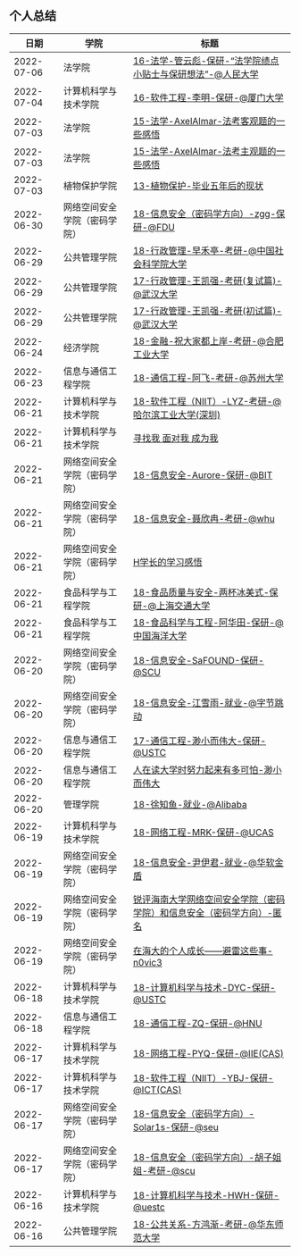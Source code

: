 ## 个人总结

<!-- recent-update-start -->
| 日期 | 学院 | 标题 |
| ---- | ---- | ---- |
| 2022-07-06 | 法学院 | [16-法学-管云彪-保研-“法学院绩点小贴士与保研想法”-@人民大学](personal-summary/law/16-法学-管云彪-保研-“法学院绩点小贴士与保研想法”-@人民大学.md) |
| 2022-07-04 | 计算机科学与技术学院 | [16-软件工程-李明-保研-@厦门大学](personal-summary/cs/16-软件工程-李明-保研-@厦门大学.md) |
| 2022-07-03 | 法学院 | [15-法学-AxelAlmar-法考客观题的一些感悟](https://zhuanlan.zhihu.com/p/45610719?utm_source=wechat_session&utm_medium=social&utm_oi=997200635032301568&utm_campaign=shareopn) |
| 2022-07-03 | 法学院 | [15-法学-AxelAlmar-法考主观题的一些感悟](https://zhuanlan.zhihu.com/p/54068198) |
| 2022-07-03 | 植物保护学院 | [13-植物保护-毕业五年后的现状](https://www.bilibili.com/video/BV1nY4y1n7NE) |
| 2022-06-30 | 网络空间安全学院（密码学院） | [18-信息安全（密码学方向）-zgg-保研-@FDU](personal-summary/cse/18-信息安全（密码学方向）-zgg-保研-@fdu.md) |
| 2022-06-29 | 公共管理学院 | [18-行政管理-早禾亭-考研-@中国社会科学院大学](personal-summary/gongguan/18-行政管理-早禾亭-考研-@中国社会科学院大学.md) |
| 2022-06-29 | 公共管理学院 | [17-行政管理-王凯强-考研(复试篇)-@武汉大学](https://zhuanlan.zhihu.com/p/450339848?utm_source=wechat_session&utm_medium=social&utm_oi=997200635032301568&utm_campaign=shareopn) |
| 2022-06-29 | 公共管理学院 | [17-行政管理-王凯强-考研(初试篇)-@武汉大学](https://zhuanlan.zhihu.com/p/361687473?utm_source=wechat_session&utm_medium=social&utm_oi=997200635032301568&utm_campaign=shareopn) |
| 2022-06-24 | 经济学院 | [18-金融-祝大家都上岸-考研-@合肥工业大学](personal-summary/jingji/18-金融-祝大家都上岸-考研-@合肥工业大学.md) |
| 2022-06-23 | 信息与通信工程学院 | [18-通信工程-阿飞-考研-@苏州大学](https://zhuanlan.zhihu.com/p/492633325) |
| 2022-06-21 | 计算机科学与技术学院 | [18-软件工程（NIIT）-LYZ-考研-@哈尔滨工业大学(深圳)](https://zhuanlan.zhihu.com/p/498009692?utm_source=wechat_session&utm_medium=social&utm_oi=993920704961724416&utm_content=group3_article&utm_campaign=shareopn) |
| 2022-06-21 | 计算机科学与技术学院 | [寻找我 面对我 成为我](https://www.yuque.com/docs/share/d32e755d-0a33-45a0-aadc-637da0d564e9?#) |
| 2022-06-21 | 网络空间安全学院（密码学院） | [18-信息安全-Aurore-保研-@BIT](personal-summary/cse/18-信息安全-Aurore-保研-@BIT.md) |
| 2022-06-21 | 网络空间安全学院（密码学院） | [18-信息安全-聂欣冉-考研-@whu](personal-summary/cse/18-信息安全-聂欣冉-考研-@WHU.md) |
| 2022-06-21 | 网络空间安全学院（密码学院） | [H学长的学习感悟](personal-summary/cse/H学长的学习感悟.md) |
| 2022-06-21 | 食品科学与工程学院 | [18-食品质量与安全-两杯冰美式-保研-@上海交通大学](personal-summary/shipin/18-食品质量与安全-两杯冰美式-保研-@上海交通大学.md) |
| 2022-06-21 | 食品科学与工程学院 | [18-食品科学与工程-阿华田-保研-@中国海洋大学](personal-summary/shipin/18-食品科学与工程-阿华田-保研-@中国海洋大学.md) |
| 2022-06-20 | 网络空间安全学院（密码学院） | [18-信息安全-SaFOUND-保研-@SCU](personal-summary/cse/18-信息安全-SaFOUND-保研-@SCU.md) |
| 2022-06-20 | 网络空间安全学院（密码学院） | [18-信息安全-江雪雨-就业-@字节跳动](personal-summary/cse/18-信息安全-江雪雨-就业-@字节跳动.md) |
| 2022-06-20 | 信息与通信工程学院 | [17-通信工程-渺小而伟大-保研-@USTC](personal-summary/sice/17-通信工程-渺小而伟大-保研-@USTC.md) |
| 2022-06-20 | 信息与通信工程学院 | [人在读大学时努力起来有多可怕-渺小而伟大](personal-summary/sice/人在读大学时努力起来有多可怕-渺小而伟大.md) |
| 2022-06-20 | 管理学院 | [18-徐知鱼-就业-@Alibaba](personal-summary/guanli/18-徐知鱼-就业-@Alibaba.md) |
| 2022-06-19 | 计算机科学与技术学院 | [18-网络工程-MRK-保研-@UCAS](personal-summary/cs/18-网络工程-MRK-保研-@UCAS.md) |
| 2022-06-19 | 网络空间安全学院（密码学院） | [18-信息安全-尹伊君-就业-@华软金盾](https://www.ljhyyj.ml/archives/2022-06-19-10-45-34) |
| 2022-06-19 | 网络空间安全学院（密码学院） | [锐评海南大学网络空间安全学院（密码学院）和信息安全（密码学方向）-匿名](personal-summary/cse/锐评海南大学网络空间安全学院（密码学院）和密码学实验班-匿名.md) |
| 2022-06-19 | 网络空间安全学院（密码学院） | [在海大的个人成长——避雷这些事-n0vic3](personal-summary/cse/在海大的个人成长——避雷这些事-n0vic3.md) |
| 2022-06-18 | 计算机科学与技术学院 | [18-计算机科学与技术-DYC-保研-@USTC](personal-summary/cs/18-计算机科学与技术-DYC-保研-@USTC.md) |
| 2022-06-18 | 信息与通信工程学院 | [18-通信工程-ZQ-保研-@HNU](personal-summary/sice/18-通信工程-ZQ-保研-@HNU) |
| 2022-06-17 | 计算机科学与技术学院 | [18-网络工程-PYQ-保研-@IIE(CAS)](personal-summary/cs/18-网络工程-PYQ-保研-@IIE(CAS).md) |
| 2022-06-17 | 计算机科学与技术学院 | [18-软件工程（NIIT）-YBJ-保研-@ICT(CAS)](https://blog.bj-yan.top/p/misc-man-man-qiu-xue-lu/) |
| 2022-06-17 | 网络空间安全学院（密码学院） | [18-信息安全（密码学方向）-Solar1s-保研-@seu](personal-summary/cse/18-信息安全（密码学方向）-Solar1s-保研-@seu.md) |
| 2022-06-17 | 网络空间安全学院（密码学院） | [18-信息安全（密码学方向）-胡子姐姐-考研-@scu](personal-summary/cse/18-信息安全（密码学方向）-胡子姐姐-考研-@scu) |
| 2022-06-16 | 计算机科学与技术学院 | [18-计算机科学与技术-HWH-保研-@uestc](personal-summary/cs/18-计算机科学与技术-HWH-保研-@uestc.md) |
| 2022-06-16 | 公共管理学院 | [18-公共关系-方鸿渐-考研-@华东师范大学](personal-summary/gongguan/18-公共关系-方鸿渐-考研-@华东师范大学.md) |

<!-- recent-update-end -->